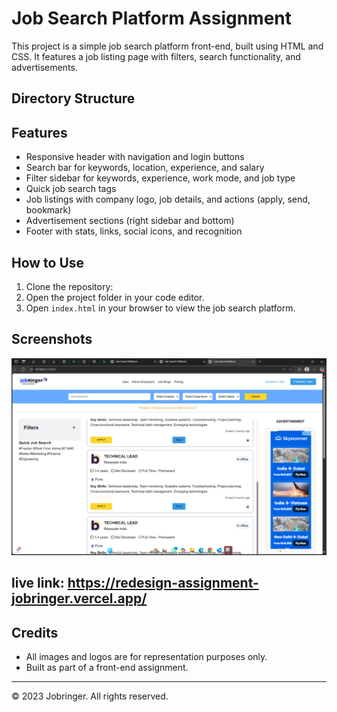 # Job Search Platform Assignment

This project is a simple job search platform front-end, built using HTML and CSS. It features a job listing page with filters, search functionality, and advertisements.

## Directory Structure

## Features

- Responsive header with navigation and login buttons
- Search bar for keywords, location, experience, and salary
- Filter sidebar for keywords, experience, work mode, and job type
- Quick job search tags
- Job listings with company logo, job details, and actions (apply, send, bookmark)
- Advertisement sections (right sidebar and bottom)
- Footer with stats, links, social icons, and recognition

## How to Use

1. Clone the repository:
2. Open the project folder in your code editor.
3. Open `index.html` in your browser to view the job search platform.

## Screenshots

![Screenshot](assets/desktop1.png)

## live link: https://redesign-assignment-jobringer.vercel.app/

## Credits

- All images and logos are for representation purposes only.
- Built as part of a front-end assignment.

---
© 2023 Jobringer. All rights reserved.
